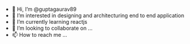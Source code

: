 - 👋 Hi, I’m @guptagaurav89
- 👀 I’m interested in designing and architecturing end to end application
- 🌱 I’m currently learning reactjs
- 💞️ I’m looking to collaborate on ...
- 📫 How to reach me ...

<!---
guptagaurav89/guptagaurav89 is a ✨ special ✨ repository because its `README.md` (this file) appears on your GitHub profile.
You can click the Preview link to take a look at your changes.
--->
